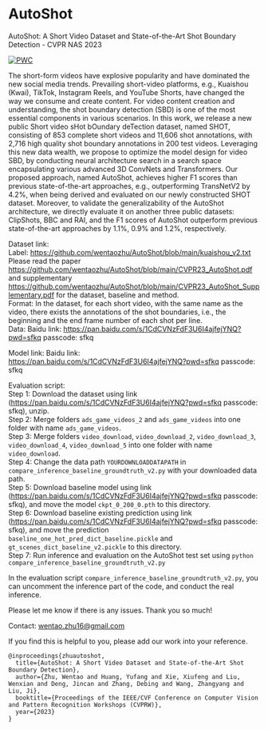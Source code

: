 # AutoShot
AutoShot: A Short Video Dataset and State-of-the-Art Shot Boundary Detection - CVPR NAS 2023

[![PWC](https://img.shields.io/endpoint.svg?url=https://paperswithcode.com/badge/autoshot-a-short-video-dataset-and-state-of-1/camera-shot-boundary-detection-on-clipshots)](https://paperswithcode.com/sota/camera-shot-boundary-detection-on-clipshots?p=autoshot-a-short-video-dataset-and-state-of-1)

The short-form videos have explosive popularity and have dominated the new social media trends. Prevailing short-video platforms, e.g., Kuaishou (Kwai), TikTok, Instagram Reels, and YouTube Shorts, have changed the way we consume and create content. For video content creation and understanding, the shot boundary detection (SBD) is one of the most essential components in various scenarios. In this work, we release a new public Short video sHot bOundary deTection dataset, named SHOT, consisting of 853 complete short videos and 11,606 shot annotations, with 2,716 high quality shot boundary annotations in 200 test videos. Leveraging this new data wealth, we propose to optimize the model design for video SBD, by conducting neural architecture search in a search space encapsulating various advanced 3D ConvNets and Transformers. Our proposed approach, named AutoShot, achieves higher F1 scores than previous state-of-the-art approaches, e.g., outperforming TransNetV2 by 4.2\%, when being derived and evaluated on our newly constructed SHOT dataset. Moreover, to validate the generalizability of the AutoShot architecture, we directly evaluate it on another three public datasets: ClipShots, BBC and RAI, and the F1 scores of AutoShot outperform previous state-of-the-art approaches by 1.1\%, 0.9\% and 1.2\%, respectively.

Dataset link:<br>
Label: https://github.com/wentaozhu/AutoShot/blob/main/kuaishou_v2.txt <br>
Please read the paper https://github.com/wentaozhu/AutoShot/blob/main/CVPR23_AutoShot.pdf and supplementary https://github.com/wentaozhu/AutoShot/blob/main/CVPR23_AutoShot_Supplementary.pdf for the dataset, baseline and method. <br>
Format: In the dataset, for each short video, with the same name as the video, there exists the annotations of the shot boundaries, i.e., the beginning and the end frame number of each shot per line. <br>
Data: Baidu link: https://pan.baidu.com/s/1CdCVNzFdF3U6I4ajfejYNQ?pwd=sfkq passcode: sfkq <br>



Model link: Baidu link: https://pan.baidu.com/s/1CdCVNzFdF3U6I4ajfejYNQ?pwd=sfkq passcode: sfkq <br>

Evaluation script:<br>
Step 1: Download the dataset using link (https://pan.baidu.com/s/1CdCVNzFdF3U6I4ajfejYNQ?pwd=sfkq passcode: sfkq), unzip. <br>
Step 2: Merge folders `ads_game_videos_2` and `ads_game_videos` into one folder with name `ads_game_videos`. <br>
Step 3: Merge folders `video_download`, `video_download_2`, `video_download_3`, `video_download_4`, `video_download_5` into one folder with name `video_download`. <br>
Step 4: Change the data path `YOURDOWNLOADDATAPATH` in `compare_inference_baseline_groundtruth_v2.py` with your downloaded data path. <br>
Step 5: Download baseline model using link (https://pan.baidu.com/s/1CdCVNzFdF3U6I4ajfejYNQ?pwd=sfkq passcode: sfkq), and move the model `ckpt_0_200_0.pth` to this directory. <br>
Step 6: Download baseline existing prediction using link (https://pan.baidu.com/s/1CdCVNzFdF3U6I4ajfejYNQ?pwd=sfkq passcode: sfkq), and move the prediction `baseline_one_hot_pred_dict_baseline.pickle` and `gt_scenes_dict_baseline_v2.pickle` to this directory. <br>
Step 7: Run inference and evaluation on the AutoShot test set using `python compare_inference_baseline_groundtruth_v2.py` <br>

In the evaluation script `compare_inference_baseline_groundtruth_v2.py`, you can uncomment the inference part of the code, and conduct the real inference.

Please let me know if there is any issues. Thank you so much!

Contact: wentao.zhu16@gmail.com

If you find this is helpful to you, please add our work into your reference.

<pre><code>@inproceedings{zhuautoshot,
  title={AutoShot: A Short Video Dataset and State-of-the-Art Shot Boundary Detection},
  author={Zhu, Wentao and Huang, Yufang and Xie, Xiufeng and Liu, Wenxian and Deng, Jincan and Zhang, Debing and Wang, Zhangyang and Liu, Ji},
  booktitle={Proceedings of the IEEE/CVF Conference on Computer Vision and Pattern Recognition Workshops (CVPRW)},
  year={2023}
}</code></pre>
